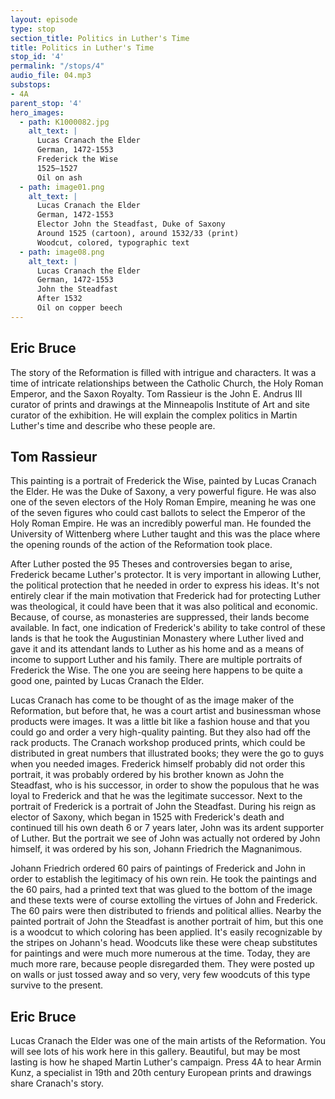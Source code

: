 ```yaml
---
layout: episode
type: stop
section_title: Politics in Luther's Time
title: Politics in Luther's Time
stop_id: '4'
permalink: "/stops/4"
audio_file: 04.mp3
substops:
- 4A
parent_stop: '4'
hero_images:
  - path: K1000082.jpg
    alt_text: |
      Lucas Cranach the Elder
      German, 1472-1553
      Frederick the Wise
      1525–1527
      Oil on ash
  - path: image01.png
    alt_text: |
      Lucas Cranach the Elder
      German, 1472-1553
      Elector John the Steadfast, Duke of Saxony
      Around 1525 (cartoon), around 1532/33 (print)
      Woodcut, colored, typographic text
  - path: image08.png
    alt_text: |
      Lucas Cranach the Elder
      German, 1472-1553
      John the Steadfast
      After 1532
      Oil on copper beech
---
```


## Eric Bruce

The story of the Reformation is filled with intrigue and characters.  It was a time of intricate relationships between the Catholic Church, the Holy Roman Emperor, and the Saxon Royalty.  Tom Rassieur is the John E. Andrus III curator of prints and drawings at the Minneapolis Institute of Art and site curator of the exhibition.  He will explain the complex politics in Martin Luther's time and describe who these people are.

## Tom Rassieur

This painting is a portrait of Frederick the Wise, painted by Lucas Cranach the Elder.  He was the Duke of Saxony, a very powerful figure.  He was also one of the seven electors of the Holy Roman Empire, meaning he was one of the seven figures who could cast ballots to select the Emperor of the Holy Roman Empire.  He was an incredibly powerful man.  He founded the University of Wittenberg where Luther taught and this was the place where the opening rounds of the action of the Reformation took place.
 
After Luther posted the 95 Theses and controversies began to arise, Frederick became Luther's protector.  It is very important in allowing Luther, the political protection that he needed in order to express his ideas.  It's not entirely clear if the main motivation that Frederick had for protecting Luther was theological, it could have been that it was also political and economic. Because, of course, as monasteries are suppressed, their lands become available.  In fact, one indication of Frederick's ability to take control of these lands is that he took the Augustinian Monastery where Luther lived and gave it and its attendant lands to Luther as his home and as a means of income to support Luther and his family.  There are multiple portraits of Frederick the Wise.  The one you are seeing here happens to be quite a good one, painted by Lucas Cranach the Elder.

Lucas Cranach has come to be thought of as the image maker of the Reformation, but before that, he was a court artist and businessman whose products were images. It was a little bit like a fashion house and that you could go and order a very high-quality painting.  But they also had off the rack products.  The Cranach workshop produced prints, which could be distributed in great numbers that illustrated books; they were the go to guys when you needed images.  Frederick himself probably did not order this portrait, it was probably ordered by his brother known as John the Steadfast, who is his successor, in order to show the populous that he was loyal to Frederick and that he was the legitimate successor.  Next to the portrait of Frederick is a portrait of John the Steadfast.  During his reign as elector of Saxony, which began in 1525 with Frederick's death and continued till his own death 6 or 7 years later, John was its ardent supporter of Luther.  But the portrait we see of John was actually not ordered by John himself, it was ordered by his son, Johann Friedrich the Magnanimous.
 
Johann Friedrich ordered 60 pairs of paintings of Frederick and John in order to establish the legitimacy of his own rein.  He took the paintings and the 60 pairs, had a printed text that was glued to the bottom of the image and these texts were of course extolling the virtues of John and Frederick.  The 60 pairs were then distributed to friends and political allies.  Nearby the painted portrait of John the Steadfast is another portrait of him, but this one is a woodcut to which coloring has been applied.  It's easily recognizable by the stripes on Johann's head.  Woodcuts like these were cheap substitutes for paintings and were much more numerous at the time.  Today, they are much more rare, because people disregarded them.  They were posted up on walls or just tossed away and so very, very few woodcuts of this type survive to the present.
 
## Eric Bruce

Lucas Cranach the Elder was one of the main artists of the Reformation.  You will see lots of his work here in this gallery.  Beautiful, but may be most lasting is how he shaped Martin Luther's campaign.  Press 4A to hear Armin Kunz, a specialist in 19th and 20th century European prints and drawings share Cranach's story.
